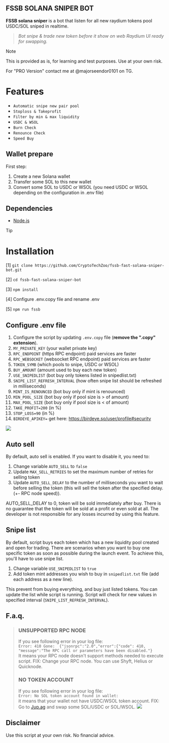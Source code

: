 

## FSSB SOLANA SNIPER BOT


**FSSB solana sniper** is a bot that listen for all new raydium tokens pool USDC/SOL sniped in realtime. 

> *Bot snipe & trade new token before it show on web Raydium UI ready for swapping.*

> [!NOTE]
> This is provided as is, for learning and test purposes. Use at your own risk.
> 
> For "PRO Version" contact me at @majorseendor0101 on TG.


# Features
- `Automatic snipe new pair pool`
- `Stoploss & Takeprofit`
- `Filter by min & max liquidity`
- `USDC & WSOL`
- `Burn Check`
- `Renounce Check`
- `Speed Buy`


## Wallet prepare
First step:
1. Create a new Solana wallet
2. Transfer some SOL to this new wallet
3. Convert some SOL to USDC or WSOL (you need USDC or WSOL depending on the configuration in .env file)


## Dependencies
- [Node.js](https://nodejs.org/en/download)

> [!TIP]
> # Installation
>
>[1] ```git clone https://github.com/CryptoTechZoo/fssb-fast-solana-sniper-bot.git```
> 
>[2] ```cd fssb-fast-solana-sniper-bot```
> 
>[3] ```npm install```
>
>[4] Configure .env.copy file and rename .env
> 
>[5] ```npm run fssb```


## Configure .env file
1. Configure the script by updating `.env.copy` file (**remove the ".copy" extension**).
2. `MY_PRIVATE_KEY` (your wallet private key)
3. `RPC_ENDPOINT` (https RPC endpoint) paid services are faster
4. `RPC_WEBSOCKET` (websocket RPC endpoint) paid services are faster
5. `TOKEN_SYMB` (which pools to snipe, USDC or WSOL)
6. `BUY_AMOUNT` (amount used to buy each new token)
7. `USE_SNIPEDLIST` (bot buy only tokens listed in snipedlist.txt)
8. `SNIPE_LIST_REFRESH_INTERVAL` (how often snipe list should be refreshed in milliseconds)
9. `MINT_IS_RENOUNCED` (bot buy only if mint is renounced)
10. `MIN_POOL_SIZE` (bot buy only if pool size is > of amount)
11. `MAX_POOL_SIZE` (bot buy only if pool size is < of amount)
13. `TAKE_PROFIT=200` (in %)
13. `STOP_LOSS=90` (in %)
14. `BIRDEYE_APIKEY=` get here: https://birdeye.so/user/profile#security

![](https://raw.githubusercontent.com/CryptoTechZoo/fssb-fast-solana-sniper-bot/main/imgs/running.png?token=GHSAT0AAAAAACQ7I5N4U72GWBBKU3AOHMJ2ZQ4ZMYQ)


## Auto sell
By default, auto sell is enabled. If you want to disable it, you need to:
1. Change variable `AUTO_SELL` to `false`
2. Update `MAX_SELL_RETRIES` to set the maximum number of retries for selling token
3. Update `AUTO_SELL_DELAY` to the number of milliseconds you want to wait before selling the token (this will sell the token after the specified delay. (+- RPC node speed)).

AUTO_SELL_DELAY to 0, token will be sold immediately after buy.
There is no guarantee that the token will be sold at a profit or even sold at all. The developer is not responsible for any losses incurred by using this feature.

## Snipe list
By default, script buys each token which has a new liquidity pool created and open for trading. 
There are scenarios when you want to buy one specific token as soon as possible during the launch event.
To achieve this, you'll have to use snipe list.
1. Change variable `USE_SNIPEDLIST` to `true`
2. Add token mint addresses you wish to buy in `snipedlist.txt` file (add each address as a new line).

This prevent from buying everything, and buy just listed tokens.
You can update the list while script is running. Script will check for new values in specified interval (`SNIPE_LIST_REFRESH_INTERVAL`).


## F.a.q.

> ### UNSUPPORTED RPC NODE
> If you see following error in your log file:  
> `Error: 410 Gone:  {"jsonrpc":"2.0","error":{"code": 410, "message":"The RPC call or parameters have been disabled."}`  
> It means your RPC node doesn't support methods needed to execute script.
> FIX: Change your RPC node. You can use Shyft, Helius or Quicknode.
> 
> ### NO TOKEN ACCOUNT
> If you see following error in your log file:  
> `Error: No SOL token account found in wallet: `  
> it means that your wallet not have USDC/WSOL token account.
> FIX: Go to [Jup.ag](https://jup.ag) and swap some SOL/USDC or SOL/WSOL.
> ![](https://raw.githubusercontent.com/CryptoTechZoo/fssb-fast-solana-sniper-bot/main/imgs/jupwsol.png?token=GHSAT0AAAAAACQ7I5N4FPQPKWAAB744P2V6ZQ4ZL6Q)

## Disclaimer
Use this script at your own risk. No financial advice.

